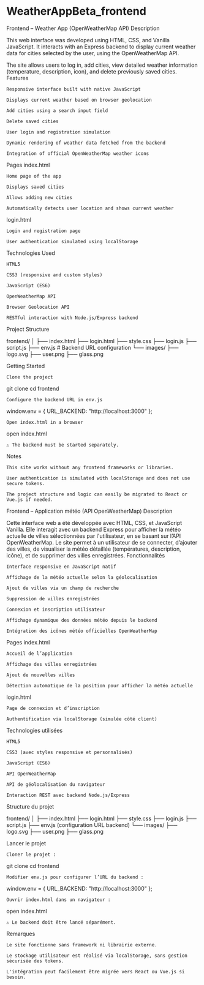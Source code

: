 # WeatherAppBeta_frontend

Frontend – Weather App (OpenWeatherMap API)
Description

This web interface was developed using HTML, CSS, and Vanilla JavaScript. It interacts with an Express backend to display current weather data for cities selected by the user, using the OpenWeatherMap API.

The site allows users to log in, add cities, view detailed weather information (temperature, description, icon), and delete previously saved cities.
Features

    Responsive interface built with native JavaScript

    Displays current weather based on browser geolocation

    Add cities using a search input field

    Delete saved cities

    User login and registration simulation

    Dynamic rendering of weather data fetched from the backend

    Integration of official OpenWeatherMap weather icons

Pages
index.html

    Home page of the app

    Displays saved cities

    Allows adding new cities

    Automatically detects user location and shows current weather

login.html

    Login and registration page

    User authentication simulated using localStorage

Technologies Used

    HTML5

    CSS3 (responsive and custom styles)

    JavaScript (ES6)

    OpenWeatherMap API

    Browser Geolocation API

    RESTful interaction with Node.js/Express backend

Project Structure

frontend/
│
├── index.html
├── login.html
├── style.css
├── login.js
├── script.js
├── env.js           # Backend URL configuration
└── images/
    ├── logo.svg
    ├── user.png
    ├── glass.png

Getting Started

    Clone the project

git clone <repository-url>
cd frontend

    Configure the backend URL in env.js

window.env = {
  URL_BACKEND: "http://localhost:3000"
};

    Open index.html in a browser

open index.html

    ⚠️ The backend must be started separately.

Notes

    This site works without any frontend frameworks or libraries.

    User authentication is simulated with localStorage and does not use secure tokens.

    The project structure and logic can easily be migrated to React or Vue.js if needed.

Frontend – Application météo (API OpenWeatherMap)
Description

Cette interface web a été développée avec HTML, CSS, et JavaScript Vanilla. Elle interagit avec un backend Express pour afficher la météo actuelle de villes sélectionnées par l'utilisateur, en se basant sur l’API OpenWeatherMap.
Le site permet à un utilisateur de se connecter, d’ajouter des villes, de visualiser la météo détaillée (températures, description, icône), et de supprimer des villes enregistrées.
Fonctionnalités

    Interface responsive en JavaScript natif

    Affichage de la météo actuelle selon la géolocalisation

    Ajout de villes via un champ de recherche

    Suppression de villes enregistrées

    Connexion et inscription utilisateur

    Affichage dynamique des données météo depuis le backend

    Intégration des icônes météo officielles OpenWeatherMap

Pages
index.html

    Accueil de l’application

    Affichage des villes enregistrées

    Ajout de nouvelles villes

    Détection automatique de la position pour afficher la météo actuelle

login.html

    Page de connexion et d’inscription

    Authentification via localStorage (simulée côté client)

Technologies utilisées

    HTML5

    CSS3 (avec styles responsive et personnalisés)

    JavaScript (ES6)

    API OpenWeatherMap

    API de géolocalisation du navigateur

    Interaction REST avec backend Node.js/Express

Structure du projet

frontend/
│
├── index.html
├── login.html
├── style.css
├── login.js
├── script.js
├── env.js (configuration URL backend)
└── images/
    ├── logo.svg
    ├── user.png
    ├── glass.png

Lancer le projet

    Cloner le projet :

git clone <lien-du-repo>
cd frontend

    Modifier env.js pour configurer l’URL du backend :

window.env = {
  URL_BACKEND: "http://localhost:3000"
};

    Ouvrir index.html dans un navigateur :

open index.html

    ⚠️ Le backend doit être lancé séparément.

Remarques

    Le site fonctionne sans framework ni librairie externe.

    Le stockage utilisateur est réalisé via localStorage, sans gestion sécurisée des tokens.

    L'intégration peut facilement être migrée vers React ou Vue.js si besoin.